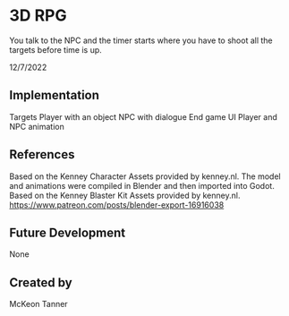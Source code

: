 # 3D RPG

You talk to the NPC and the timer starts where you have to shoot all the targets before time is up.

12/7/2022

## Implementation

Targets
Player with an object
NPC with dialogue
End game UI
Player and NPC animation

## References

Based on the Kenney Character Assets provided by kenney.nl. The model and animations were compiled in Blender and then imported into Godot.
Based on the Kenney Blaster Kit Assets provided by kenney.nl.
https://www.patreon.com/posts/blender-export-16916038

## Future Development

None 

## Created by

McKeon Tanner

